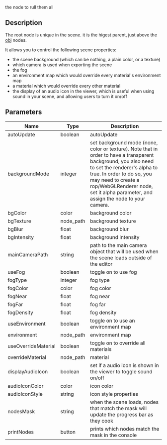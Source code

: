 the node to rull them all


## Description


The root node is unique in the scene. it is the higest parent, just above the [obj](/docs/nodes/obj) nodes.

It allows you to control the following scene properties:

- the scene background (which can be nothing, a plain color, or a texture)
- which camera is used when exporting the scene
- the fog
- an environment map which would override every material's environment map
- a material which would override every other material
- the display of an audio icon in the viewer, which is useful when using sound in your scene, and allowing users to turn it on/off


## Parameters

<table>
<thead>
	<tr>
		<th>Name</th>
		<th>Type</th>
		<th>Description</th>
	</tr>
</thead>
<tr>
	<td>autoUpdate</td>
	<td><div class='bg-emerald-800 px-2 py-px text-white rounded-sm'>boolean</div></td>
	<td>autoUpdate</td>
</tr>
<tr>
	<td>backgroundMode</td>
	<td><div class='bg-orange-800 px-2 py-px text-white rounded-sm'>integer</div></td>
	<td>set background mode (none, color or texture). Note that in order to have a transparent background, you also need to set the renderer's alpha to true. In order to do so, you may need to create a rop/WebGLRenderer node, set it alpha parameter, and assign the node to your camera.</td>
</tr>
<tr>
	<td>bgColor</td>
	<td><div class='bg-lime-800 px-2 py-px text-white rounded-sm'>color</div></td>
	<td>background color</td>
</tr>
<tr>
	<td>bgTexture</td>
	<td><div class='bg-indigo-800 px-2 py-px text-white rounded-sm'>node_path</div></td>
	<td>background texture</td>
</tr>
<tr>
	<td>bgBlur</td>
	<td><div class='bg-yellow-800 px-2 py-px text-white rounded-sm'>float</div></td>
	<td>background blur</td>
</tr>
<tr>
	<td>bgIntensity</td>
	<td><div class='bg-yellow-800 px-2 py-px text-white rounded-sm'>float</div></td>
	<td>background intensity</td>
</tr>
<tr>
	<td>mainCameraPath</td>
	<td><div class='bg-purple-800 px-2 py-px text-white rounded-sm'>string</div></td>
	<td>path to the main camera object that will be used when the scene loads outside of the editor</td>
</tr>
<tr>
	<td>useFog</td>
	<td><div class='bg-emerald-800 px-2 py-px text-white rounded-sm'>boolean</div></td>
	<td>toggle on to use fog</td>
</tr>
<tr>
	<td>fogType</td>
	<td><div class='bg-orange-800 px-2 py-px text-white rounded-sm'>integer</div></td>
	<td>fog type</td>
</tr>
<tr>
	<td>fogColor</td>
	<td><div class='bg-lime-800 px-2 py-px text-white rounded-sm'>color</div></td>
	<td>fog color</td>
</tr>
<tr>
	<td>fogNear</td>
	<td><div class='bg-yellow-800 px-2 py-px text-white rounded-sm'>float</div></td>
	<td>fog near</td>
</tr>
<tr>
	<td>fogFar</td>
	<td><div class='bg-yellow-800 px-2 py-px text-white rounded-sm'>float</div></td>
	<td>fog far</td>
</tr>
<tr>
	<td>fogDensity</td>
	<td><div class='bg-yellow-800 px-2 py-px text-white rounded-sm'>float</div></td>
	<td>fog density</td>
</tr>
<tr>
	<td>useEnvironment</td>
	<td><div class='bg-emerald-800 px-2 py-px text-white rounded-sm'>boolean</div></td>
	<td>toggle on to use an environment map</td>
</tr>
<tr>
	<td>environment</td>
	<td><div class='bg-indigo-800 px-2 py-px text-white rounded-sm'>node_path</div></td>
	<td>environment map</td>
</tr>
<tr>
	<td>useOverrideMaterial</td>
	<td><div class='bg-emerald-800 px-2 py-px text-white rounded-sm'>boolean</div></td>
	<td>toggle on to override all materials</td>
</tr>
<tr>
	<td>overrideMaterial</td>
	<td><div class='bg-indigo-800 px-2 py-px text-white rounded-sm'>node_path</div></td>
	<td>material</td>
</tr>
<tr>
	<td>displayAudioIcon</td>
	<td><div class='bg-emerald-800 px-2 py-px text-white rounded-sm'>boolean</div></td>
	<td>set if a audio icon is shown in the viewer to toggle sound on/off</td>
</tr>
<tr>
	<td>audioIconColor</td>
	<td><div class='bg-lime-800 px-2 py-px text-white rounded-sm'>color</div></td>
	<td>icon color</td>
</tr>
<tr>
	<td>audioIconStyle</td>
	<td><div class='bg-purple-800 px-2 py-px text-white rounded-sm'>string</div></td>
	<td>icon style properties</td>
</tr>
<tr>
	<td>nodesMask</td>
	<td><div class='bg-purple-800 px-2 py-px text-white rounded-sm'>string</div></td>
	<td>when the scene loads, nodes that match the mask will update the progress bar as they cook</td>
</tr>
<tr>
	<td>printNodes</td>
	<td><div class='bg-cyan-800 px-2 py-px text-white rounded-sm'>button</div></td>
	<td>prints which nodes match the mask in the console</td>
</tr>
</table>